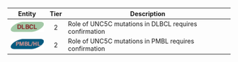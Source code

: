 |Entity|Tier|Description              |
|:----:|:----:|------------------------------|
|![DLBCL](images/icons/DLBCL_tier2.png) | 2 | Role of UNC5C mutations in DLBCL requires confirmation|
|![PMBL](images/icons/PMBL_tier2.png) | 2 | Role of UNC5C mutations in PMBL requires confirmation|
